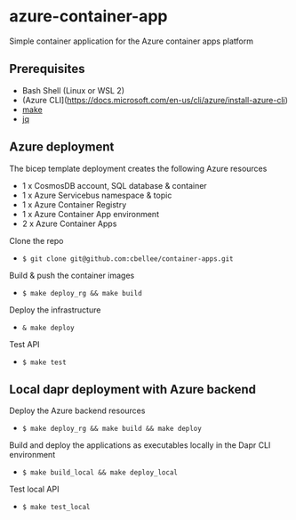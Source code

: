 # azure-container-app
Simple container application for the Azure container apps platform

## Prerequisites
  - Bash Shell (Linux or WSL 2)
  - (Azure CLI](https://docs.microsoft.com/en-us/cli/azure/install-azure-cli)
  - [make](http://www.gnu.org/software/make/)
  - [jq](https://stedolan.github.io/jq/)

## Azure deployment
The bicep template deployment creates the following Azure resources
- 1 x CosmosDB account, SQL database & container
- 1 x Azure Servicebus namespace & topic
- 1 x Azure Container Registry
- 1 x Azure Container App environment
- 2 x Azure Container Apps

Clone the repo
- `$ git clone git@github.com:cbellee/container-apps.git`

Build & push the container images
  - `$ make deploy_rg && make build`

Deploy the infrastructure 
  - `& make deploy`

Test API
  - `$ make test`

## Local dapr deployment with Azure backend 
Deploy the Azure backend resources 
  - `$ make deploy_rg && make build && make deploy`

Build and deploy the applications as executables locally in the Dapr CLI environment
  - `$ make build_local && make deploy_local`

Test local API 
  - `$ make test_local`